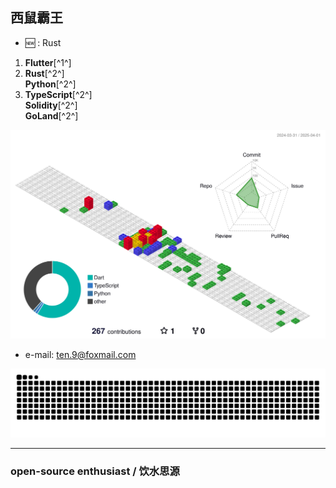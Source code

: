 ## 西鼠霸王

- 🆕 : Rust
  
1. **Flutter**[^1^]
2. **Rust**[^2^]  
   **Python**[^2^]
3. **TypeScript**[^2^]  
   **Solidity**[^2^]  
   **GoLand**[^2^]
   
![](./profile-3d-contrib/profile-gitblock.svg)

- e-mail: [ten.9@foxmail.com](mailto:ten.9@foxmail.com)

<picture>
  <source media="(prefers-color-scheme: dark)" srcset="https://raw.githubusercontent.com/lm83680/lm83680/output/github-contribution-grid-snake-dark.svg">
  <source media="(prefers-color-scheme: light)" srcset="https://raw.githubusercontent.com/lm83680/lm83680/output/github-contribution-grid-snake.svg">
  <img alt="github contribution grid snake animation" src="https://raw.githubusercontent.com/lm83680/lm83680/output/github-contribution-grid-snake.svg">
</picture>

---

### open-source enthusiast / 饮水思源


